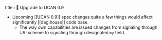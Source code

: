 title:: 🚦 Upgrade to UCAN 0.9

- Upcoming [[UCAN 0.9]] spec changes quite a few things would affect significantly [[dag.house]] code base.
	- The way own capabilities are issued changes from signaling through URI scheme to signaling through designated `my` field.